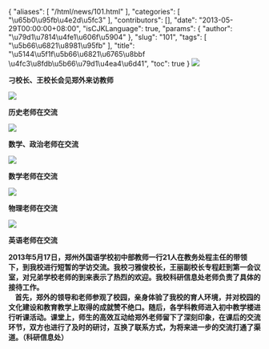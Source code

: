 {
    "aliases": [
        "/html/news/101.html"
    ],
    "categories": [
        "\u65b0\u95fb\u4e2d\u5fc3"
    ],
    "contributors": [],
    "date": "2013-05-29T00:00:00+08:00",
    "isCJKLanguage": true,
    "params": {
        "author": "\u79d1\u7814\u4fe1\u606f\u5904"
    },
    "slug": "101",
    "tags": [
        "\u5b66\u6821\u8981\u95fb"
    ],
    "title": "\u5144\u5f1f\u5b66\u6821\u6765\u8bbf \u4fc3\u8fdb\u5b66\u79d1\u4ea4\u6d41",
    "toc": true
}
![](https://cdn.tfls.online/mirror/full/5e218bb0fbec21e19dde43d25a247be944f5f470.jpg)

**刁校长、王校长会见郑外来访教师**

![](https://cdn.tfls.online/mirror/full/8310b02dc0a714c73b88254223e318b6c5ca2741.jpg)

**历史老师在交流**

![](https://cdn.tfls.online/mirror/full/b8642fe9177a5214c91c38974f36a164ccbdce09.jpg)

**数学、政治老师在交流**

![](https://cdn.tfls.online/mirror/full/ad8fac85b0069d86af4908ea1779aa65e19ab879.jpg)

**数学老师在交流**

![](https://cdn.tfls.online/mirror/full/304aa3d8ec1b2c67acc3f52fa8c164d7a061368a.jpg)

**物理老师在交流**

![](https://cdn.tfls.online/mirror/full/c52458c569ca9851007469bea85808bceef3c2ad.jpg)

**英语老师在交流**

**2013年5月17日，郑州外国语学校初中部教师一行21人在教务处程主任的带领下，到我校进行短暂的学访交流。我校刁雅俊校长，王丽副校长专程赶到第一会议室，对兄弟学校老师的到来表示了热烈的欢迎。我校科研信息处老师负责了具体的接待工作。  
    首先，郑外的领导和老师参观了校园，亲身体验了我校的育人环境，并对校园的文化建设和教育教学上取得的成就赞不绝口。随后，各学科教师进入初中教学楼进行听课活动。课堂上，师生的高效互动给郑外老师留下了深刻印象，在课后的交流环节，双方也进行了及时的研讨，互换了联系方式，为将来进一步的交流打通了渠道。（科研信息处）**

